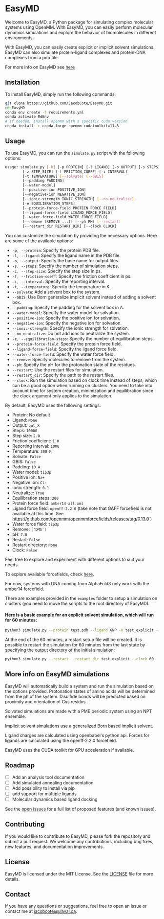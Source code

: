 # EasyMD

Welcome to EasyMD, a Python package for simulating complex molecular systems using OpenMM. With EasyMD, you can easily perform molecular dynamics simulations and explore the behavior of biomolecules in different environments.

With EasyMD, you can easily create explicit or implicit solvent simulations. EasyMD can also simulate protein-ligand complexes and protein-DNA complexes from a pdb file.

For more info on EasyMD see [here](#more-info-on-easymd-simulations)
## Installation
To install EasyMD, simply run the following commands:
```bash
git clone https://github.com/JacobCote/EasyMD.git
cd EasyMD
conda env create -f requirements.yml
conda activate MdEnv
# if needed, install openmm with a specific cuda version
conda install -c conda-forge openmm cudatoolkit=11.8
```

## Usage
To use EasyMD, you can run the `simulate.py` script with the following options:
```bash
usage: simulate.py [-h] [-p PROTEIN] [-l LIGAND] [-o OUTPUT] [-s STEPS]
        [-z STEP_SIZE] [-f FRICTION_COEFF] [-i INTERVAL]
        [-t TEMPERATURE] [--solvate] [--GBIS]
        [--padding PADDING]
        [--water-model]
        [--positive-ion POSITIVE_ION]
        [--negative-ion NEGATIVE_ION]
        [--ionic-strength IONIC_STRENGTH] [--no-neutralize]
        [-e EQUILIBRATION_STEPS]
        [--protein-force-field PROTEIN_FORCE_FIELD]
        [--ligand-force-field LIGAND_FORCE_FIELD]
        [--water-force-field WATER_FORCE_FIELD]
        [--remove [REMOVE ...]] [--ph PH] [--restart]
        [--restart_dir RESTART_DIR] [--clock CLOCK]
```

You can customize the simulation by providing the necessary options. Here are some of the available options:

- `-p, --protein`: Specify the protein PDB file.
- `-l, --ligand`: Specify the ligand name in the PDB file.
- `-o, --output`: Specify the base name for output files.
- `-s, --steps`: Specify the number of simulation steps.
- `-z, --step-size`: Specify the step size in ps.
- `-f, --friction-coeff`: Specify the friction coefficient in ps.
- `-i, --interval`: Specify the reporting interval.
- `-t, --temperature`: Specify the temperature in K.
- `--solvate`: Add a solvent box to the system.
- `--GBIS`: Use Born generalize implicit solvent instead of adding a solvent box.
- `--padding`: Specify the padding for the solvent box in A.
- `--water-model`: Specify the water model for solvation.
- `--positive-ion`: Specify the positive ion for solvation.
- `--negative-ion`: Specify the negative ion for solvation.
- `--ionic-strength`: Specify the ionic strength for solvation.
- `--no-neutralize`: Do not add ions to neutralize the system.
- `-e, --equilibration-steps`: Specify the number of equilibration steps.
- `--protein-force-field`: Specify the protein force field.
- `--ligand-force-field`: Specify the ligand force field.
- `--water-force-field`: Specify the water force field.
- `--remove`: Specify molecules to remove from the system.
- `--ph`: Specify the pH for the protonation state of the residues.
- `--restart`: Use the restart files for simulation.
- `--restart_dir`: Specify the path to the restart files.
- `--clock`: Run the simulation based on clock time instead of steps, which can be a good option when running on clusters. You need to take into account time for system creation, minimization and equilibration since the clock argument only applies to the simulation.

By default, EasyMD uses the following settings:
- Protein: No default
- Ligand: `None`
- Output: `out_X`
- Steps: `10000`
- Step size: `2.0`
- Friction coefficient: `1.0`
- Reporting interval: `1000`
- Temperature: `300 K`
- Solvate: `False`
- GBIS: `False`
- Padding: `10 A`
- Water model: `tip3p`
- Positive ion: `Na+`
- Negative ion: `Cl-`
- Ionic strength: `0.1`
- Neutralize: `True`
- Equilibration steps: `200`
- Protein force field: `amber14-all.xml`
- Ligand force field: `openff-2.2.0` (take note that GAFF forcefield is not available at this time. See https://github.com/openmm/openmmforcefields/releases/tag/0.13.0  )
- Water force field: `tip3p`
- Remove: `['DMS']`
- pH: `7.0`
- Restart: `False`
- Restart directory: `None`
- Clock: `False`

Feel free to explore and experiment with different options to suit your needs.

To explore available forcefields, check [here](https://ommprotocol.readthedocs.io/en/latest/forcefields.html).

For now, systems with DNA coming from AlphaFold3 only work with the amber14 forcefield.

There are examples provided in the `examples` folder to setup a simulation on clusters (you need to move the scripts to the root directory of EasyMD).

#### Here is a basic example for an explicit solvent simulation, which will run for 60 minutes:
```bash
python3 simulate.py --protein test.pdb --ligand GNP -o test_explicit --solvate --clock 60
```
At the end of the 60 minutes, a restart setup file will be created. It is possible to restart the simulation for 60 minutes from the last state by specifying the output directory of the initial simulation:
```bash
python3 simulate.py --restart  -restart_dir test_explicit --clock 60
```

## More info on EasyMD simulations
EasyMD will automatically build a system and run the simulation based on the options provided. Protonation states of amino acids will be determined from the ph of the system. Disulfide bonds will be predicted based on proximity and orientation of Cys residus.

Solvated simulations are made with a PME periodic system using an NPT ensemble. 

Implicit solvent simulations use a generalized Born based implicit solvent.

Ligand charges are calculated using openbabel's python api. Forces for ligands are calculated using the openff-2.2.0 forcefield.

EasyMD uses the CUDA toolkit for GPU acceleration if available. 
## Roadmap

- [ ] Add an analysis tool documentation
- [ ] Add simulated annealing documentation
- [ ] Add possibility to install via pip
- [ ] add support for multiple ligands 
- [ ] Molecular dynamics based ligand docking

See the [open issues](https://github.com/JacobCote/EasyMD/issues) for a full list of proposed features (and known issues).

## Contributing
If you would like to contribute to EasyMD, please fork the repository and submit a pull request. We welcome any contributions, including bug fixes, new features, and documentation improvements.

## License
EasyMD is licensed under the MIT License. See the [LICENSE](LICENSE) file for more details.

## Contact
If you have any questions or suggestions, feel free to open an issue or contact me at jacobcote@ulaval.ca.



